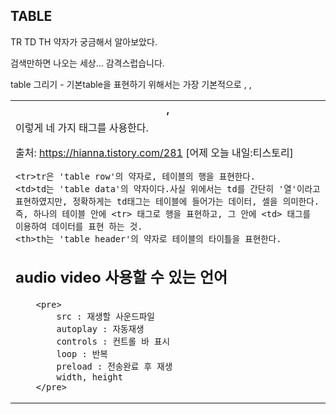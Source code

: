 ## TABLE

TR TD TH 약자가 궁금해서 알아보았다.

검색만하면 나오는 세상... 감격스럽습니다.



table 그리기 - 기본table을 표현하기 위해서는 가장 기본적으로 <table>, <th>, <tr>, <td> 이렇게 네 가지 태그를 사용한다.

출처: https://hianna.tistory.com/281 [어제 오늘 내일:티스토리]

```
<tr>tr은 'table row'의 약자로, 테이블의 행을 표현한다.
<td>td는 'table data'의 약자이다.사실 위에서는 td를 간단히 '열'이라고 표현하였지만, 정확하게는 td태그는 테이블에 들어가는 데이터, 셀을 의미한다.즉, 하나의 테이블 안에 <tr> 태그로 행을 표현하고, 그 안에 <td> 태그를 이용하여 데이터를 표현 하는 것.
<th>th는 'table header'의 약자로 테이블의 타이틀을 표현한다.
```



## audio video 사용할 수 있는 언어

		<pre>
			src : 재생할 사운드파일
			autoplay : 자동재생
			controls : 컨트롤 바 표시
			loop : 반복
			preload : 전송완료 후 재생
			width, height
		</pre>



